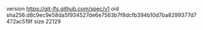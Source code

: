 version https://git-lfs.github.com/spec/v1
oid sha256:d8c9ec9e58da5f934527de6e7563b7f8dcfb394b10d7ba8299377d7472ac519f
size 22129
